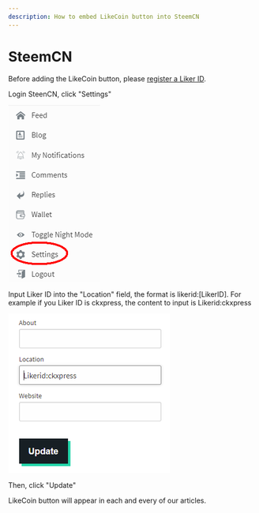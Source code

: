 ```yaml
---
description: How to embed LikeCoin button into SteemCN
---
```


# SteemCN

Before adding the LikeCoin button, please [register a Liker ID](https://docs.like.co/user-guide/liker-id/register).

Login SteenCN, click "Settings"

![](../../../.gitbook/assets/steemcn-1-en.png)

Input Liker ID into the "Location" field, the format is likerid:\[LikerID\]. For example if you Liker ID is ckxpress, the content to input is Likerid:ckxpress



![](../../../.gitbook/assets/steemcn-2-en.png)

Then, click "Update"

LikeCoin button will appear in each and every of our articles.

